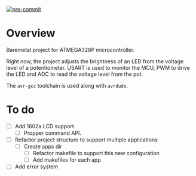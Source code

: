 [![pre-commit](https://img.shields.io/badge/pre--commit-enabled-brightgreen?logo=pre-commit&logoColor=white)](https://github.com/pre-commit/pre-commit)

# Overview
Baremetal project for ATMEGA328P microcontroller.

Right now, the project adjusts the brightness of an LED from the voltage level of a potentiometer. USART is used to monitor the MCU, PWM to drive the LED and ADC to read the voltage level from the pot.

The `avr-gcc` toolchain is used along with `avrdude`.

# To do
- [ ] Add 1602a LCD support
	- [ ] Propper command API.
- [ ] Refactor project structure to support multiple applications
	- [ ] Create apps dir
    	- [ ] Refactor makefile to support this new configuration
    	- [ ] Add makefiles for each app
- [ ] Add error system
